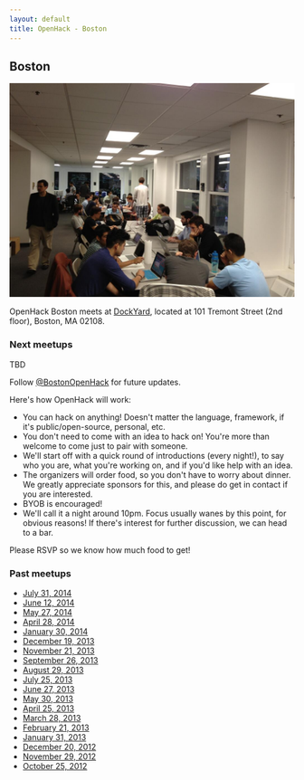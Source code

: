 ```yaml
---
layout: default
title: OpenHack - Boston
---
```


## Boston

![boston](/boston/boston.jpg)

OpenHack Boston meets at [DockYard](http://dockyard.com), located at 101
Tremont Street (2nd floor), Boston, MA 02108.

### Next meetups

TBD

Follow [@BostonOpenHack](https://twitter.com/BostonOpenHack) for future
updates.

Here's how OpenHack will work:

* You can hack on anything! Doesn't matter the language, framework, if it's
  public/open-source, personal, etc.
* You don't need to come with an idea to hack on! You're more than welcome to
  come just to pair with someone.
* We'll start off with a quick round of introductions (every night!), to say who
  you are, what you're working on, and if you'd like help with an idea.
* The organizers will order food, so you don't have to worry about dinner.
  We greatly appreciate sponsors for this, and please do get in contact if
  you are interested.
* BYOB is encouraged!
* We'll call it a night around 10pm. Focus usually wanes by this point, for
  obvious reasons! If there's interest for further discussion, we can head to a
  bar.

Please RSVP so we know how much food to get!

### Past meetups

* [July 31, 2014](https://guestlistapp.com/events/273198)
* [June 12, 2014](https://guestlistapp.com/events/260202)
* [May 27, 2014](https://guestlistapp.com/events/258114)
* [April 28, 2014](http://guestli.st/249969)
* [January 30, 2014](http://www.meetup.com/Boston-Ember-js/events/160542412/)
* [December 19, 2013](http://www.meetup.com/Boston-Ember-js/events/154894722/)
* [November 21, 2013](http://guestlistapp.com/events/212394)
* [September 26, 2013](http://www.meetup.com/Boston-Ember-js/events/140201602/)
* [August 29, 2013](https://guestlistapp.com/events/177726)
* [July 25, 2013](https://guestlistapp.com/events/172200)
* [June 27, 2013](https://guestlistapp.com/events/169779)
* [May 30, 2013](https://guestlistapp.com/events/162957)
* [April 25, 2013](https://guestlistapp.com/events/160761)
* [March 28, 2013](https://guestlistapp.com/events/150240)
* [February 21, 2013](https://guestlistapp.com/events/150231)
* [January 31, 2013](https://guestlistapp.com/events/145317)
* [December 20, 2012](https://guestlistapp.com/events/138702)
* [November 29, 2012](https://guestlistapp.com/events/132555)
* [October 25, 2012](http://reefpoints.dockyard.com/community/2012/10/26/openhack-boston.html)
